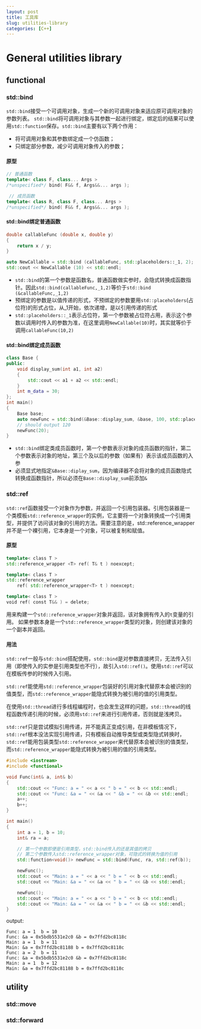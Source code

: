 ```yaml
---
layout: post
title: 工具库
slug: utilities-library
categories: [C++]
---
```


# General utilities library
## functional
### std::bind
`std::bind`接受一个可调用对象，生成一个新的可调用对象来适应原可调用对象的参数列表。
`std::bind`将可调用对象与其参数一起进行绑定，绑定后的结果可以使用`std::function`保存。`std::bind`主要有以下两个作用：
- 将可调用对象和其参数绑定成一个仿函数；
- 只绑定部分参数，减少可调用对象传入的参数；
#### 原型
```cpp
// 普通函数
template< class F, class... Args >
/*unspecified*/ bind( F&& f, Args&&... args );

 // 成员函数
template< class R, class F, class... Args >
/*unspecified*/ bind( F&& f, Args&&... args );
```
#### std::bind绑定普通函数
```cpp
double callableFunc (double x, double y)
{
    return x / y;
}

auto NewCallable = std::bind (callableFunc, std::placeholders::_1, 2);
std::cout << NewCallable (10) << std::endl;
```
+ `std::bind`的第一个参数是函数名，普通函数做实参时，会隐式转换成函数指针。因此`std::bind(callableFunc,_1,2)`等价于`std::bind (&callableFunc,_1,2)`
+  预绑定的参数是以值传递的形式，不预绑定的参数要用`std::placeholders`(占位符)的形式占位，从_1开始，依次递增，是以引用传递的形式
+ `std::placeholders::_1`表示占位符，第一个参数被占位符占用，表示这个参数以调用时传入的参数为准，在这里调用`NewCallable(10)`时，其实就等价于调用`callableFunc(10,2)`
#### std::bind绑定成员函数
```cpp
class Base {
public:
    void display_sum(int a1, int a2)
    {
        std::cout << a1 + a2 << std::endl;
    }
    int m_data = 30;
};
int main()
{
    Base base;
    auto newFunc = std::bind(&Base::display_sum, &base, 100, std::placeholders::_1);
    // should output 120
    newFunc(20);
}
```
- `std::bind`绑定类成员函数时，第一个参数表示对象的成员函数的指针，第二个参数表示对象的地址，第三个及以后的参数（如果有）表示该成员函数的入参
- 必须显式地指定`&Base::diplay_sum`，因为编译器不会将对象的成员函数隐式转换成函数指针，所以必须在`Base::display_sum`前添加`&`
### std::ref
`std::ref`函数接受一个对象作为参数，并返回一个引用包装器。引用包装器是一个类模板`std::reference_wrapper`的实例，它主要将一个对象转换成一个引用类型，并提供了访问该对象的引用的方法。需要注意的是，std::reference_wrapper并不是一个裸引用，它本身是一个对象，可以被复制和赋值。
#### 原型
```cpp
template< class T >
std::reference_wrapper <T> ref( T& t ) noexcept;

template< class T >
std::reference_wrapper
    ref( std::reference_wrapper<T> t ) noexcept;

template< class T >
void ref( const T&& ) = delete;
```
用来构建一个`std::reference_wrapper`对象并返回，该对象拥有传入的`t`变量的引用。
如果参数本身是一个`std::reference_wrapper`类型的对象，则创建该对象的一个副本并返回。
#### 用法
`std::ref`一般与`std::bind`搭配使用，`std::bind`是对参数直接拷贝，无法传入引用（即使传入的实参是引用类型也不行），故引入`std::ref()`。使用`std::ref`可以在模板传参的时候传入引用。

`std::ref`能使用`std::reference_wrapper`包装好的引用对象代替原本会被识别的值类型，而`std::reference_wrapper`能隐式转换为被引用的值的引用类型。

在使用`std::thread`进行多线程编程时，也会发生这样的问题，`std::thread`的线程函数传递引用的时候，必须用`std::ref`来进行引用传递，否则就是浅拷贝。

`std::ref`只是尝试模拟引用传递，并不能真正变成引用，在非模板情况下，`std::ref`根本没法实现引用传递，只有模板自动推导类型或类型隐式转换时，`std::ref`能用包装类型`std::reference_wrapper`来代替原本会被识别的值类型，而`std::reference_wrapper`能隐式转换为被引用的值的引用类型。

```cpp
#include <iostream>
#include <functional>

void Func(int& a, int& b)
{
    std::cout << "Func: a = " << a << " b = " << b << std::endl;
    std::cout << "Func: &a = " << &a << " &b = " << &b << std::endl;
    a++;
    b++;
}

int main()
{
    int a = 1, b = 10;
    int& ra = a;

    // 第一个参数即便是引用类型，std::bind传入的还是其值的拷贝
    // 第二个参数传入std::reference_wrapper对象，可隐式的转换为值的引用
    std::function<void()> newFunc = std::bind(Func, ra, std::ref(b));

    newFunc();
    std::cout << "Main: a = " << a << " b = " << b << std::endl;
    std::cout << "Main: &a = " << &a << " b = " << &b << std::endl;

    newFunc();
    std::cout << "Main: a = " << a << " b = " << b << std::endl;
    std::cout << "Main: &a = " << &a << " b = " << &b << std::endl;
}

```
output:
```
Func: a = 1  b = 10
Func: &a = 0x5bdb5531e2c0 &b = 0x7ffd2bc8118c
Main: a = 1  b = 11
Main: &a = 0x7ffd2bc81188 b = 0x7ffd2bc8118c
Func: a = 2  b = 11
Func: &a = 0x5bdb5531e2c0 &b = 0x7ffd2bc8118c
Main: a = 1  b = 12
Main: &a = 0x7ffd2bc81188 b = 0x7ffd2bc8118c
```
## utility
### std::move
### std::forward